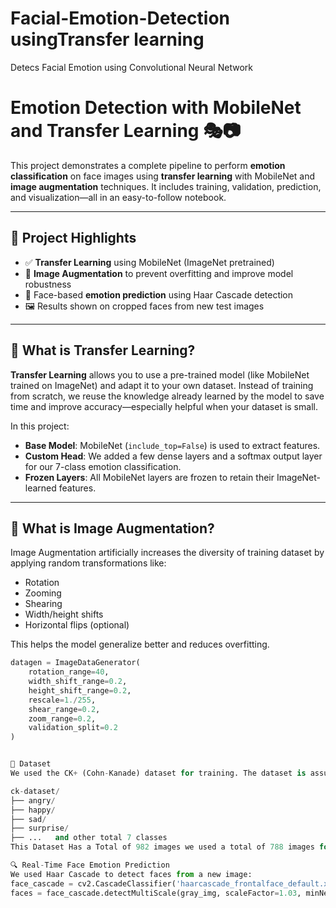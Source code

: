 # Facial-Emotion-Detection usingTransfer learning
Detecs Facial Emotion using Convolutional Neural Network 
# Emotion Detection with MobileNet and Transfer Learning 🎭📷

This project demonstrates a complete pipeline to perform **emotion classification** on face images using **transfer learning** with MobileNet and **image augmentation** techniques. It includes training, validation, prediction, and visualization—all in an easy-to-follow notebook.

---

## 🚀 Project Highlights

- ✅ **Transfer Learning** using MobileNet (ImageNet pretrained)
- 🧪 **Image Augmentation** to prevent overfitting and improve model robustness 
- 🧠 Face-based **emotion prediction** using Haar Cascade detection
- 🖼️ Results shown on cropped faces from new test images

---

## 🧠 What is Transfer Learning?

**Transfer Learning** allows you to use a pre-trained model (like MobileNet trained on ImageNet) and adapt it to your own dataset. Instead of training from scratch, we reuse the knowledge already learned by the model to save time and improve accuracy—especially helpful when your dataset is small.

In this project:

- **Base Model**: MobileNet (`include_top=False`) is used to extract features.
- **Custom Head**: We added a few dense layers and a softmax output layer for our 7-class emotion classification.
- **Frozen Layers**: All MobileNet layers are frozen to retain their ImageNet-learned features.

---

## 🔄 What is Image Augmentation?

Image Augmentation artificially increases the diversity of  training dataset by applying random transformations like:

- Rotation
- Zooming
- Shearing
- Width/height shifts
- Horizontal flips (optional)

This helps the model generalize better and reduces overfitting.

```python
datagen = ImageDataGenerator(
    rotation_range=40,
    width_shift_range=0.2,
    height_shift_range=0.2,
    rescale=1./255,
    shear_range=0.2,
    zoom_range=0.2,
    validation_split=0.2
)


📁 Dataset
We used the CK+ (Cohn-Kanade) dataset for training. The dataset is assumed to be structured like this:

ck-dataset/
├── angry/
├── happy/
├── sad/
├── surprise/
├── ...   and other total 7 classes
This Dataset Has a Total of 982 images we used a total of 788 images for Training and 193 images for validation.

🔍 Real-Time Face Emotion Prediction
We used Haar Cascade to detect faces from a new image:
face_cascade = cv2.CascadeClassifier('haarcascade_frontalface_default.xml')
faces = face_cascade.detectMultiScale(gray_img, scaleFactor=1.03, minNeighbors=8)
